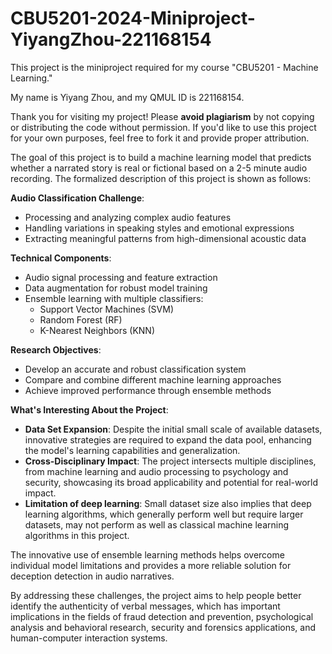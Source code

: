 # CBU5201-2024-Miniproject-YiyangZhou-221168154

This project is the miniproject required for my course "CBU5201 - Machine Learning."

My name is Yiyang Zhou, and my QMUL ID is 221168154.

Thank you for visiting my project!  Please **avoid plagiarism** by not copying or distributing the code without permission.  If you'd like to use this project for your own purposes, feel free to fork it and provide proper attribution.

The goal of this project is to build a machine learning model that predicts whether a narrated story is real or fictional based on a 2-5 minute audio recording. The formalized description of this project is shown as follows:

**Audio Classification Challenge**:
   - Processing and analyzing complex audio features
   - Handling variations in speaking styles and emotional expressions
   - Extracting meaningful patterns from high-dimensional acoustic data

**Technical Components**:
   - Audio signal processing and feature extraction
   - Data augmentation for robust model training
   - Ensemble learning with multiple classifiers:
     * Support Vector Machines (SVM)
     * Random Forest (RF)
     * K-Nearest Neighbors (KNN)

**Research Objectives**:
   - Develop an accurate and robust classification system
   - Compare and combine different machine learning approaches
   - Achieve improved performance through ensemble methods

**What's Interesting About the Project**:

- **Data Set Expansion**: Despite the initial small scale of available datasets, innovative strategies are required to expand the data pool, enhancing the model's learning capabilities and generalization.
- **Cross-Disciplinary Impact**: The project intersects multiple disciplines, from machine learning and audio processing to psychology and security, showcasing its broad applicability and potential for real-world impact.
- **Limitation of deep learning**: Small dataset size also implies that deep learning algorithms, which generally perform well but require larger datasets, may not perform as well as classical machine learning algorithms in this project.

The innovative use of ensemble learning methods helps overcome individual model limitations and provides a more reliable solution for deception detection in audio narratives.

By addressing these challenges, the project aims to help people better identify the authenticity of verbal messages, which has important implications in the fields of fraud detection and prevention, psychological analysis and behavioral research, security and forensics applications, and human-computer interaction systems.
